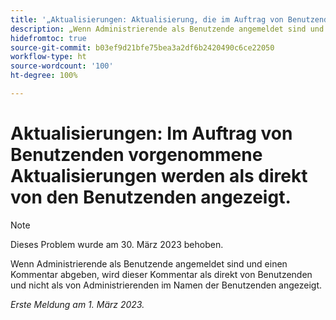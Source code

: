 ```yaml
---
title: '„Aktualisierungen: Aktualisierung, die im Auftrag von Benutzenden vorgenommen wurde, wird als direkt von den Benutzenden angezeigt.“'
description: „Wenn Administrierende als Benutzende angemeldet sind und einen Kommentar abgeben, wird dieser Kommentar als direkt von den Benutzenden und nicht von den Administrierenden im Namen der Benutzenden angezeigt.“
hidefromtoc: true
source-git-commit: b03ef9d21bfe75bea3a2df6b2420490c6ce22050
workflow-type: ht
source-wordcount: '100'
ht-degree: 100%

---
```



# Aktualisierungen: Im Auftrag von Benutzenden vorgenommene Aktualisierungen werden als direkt von den Benutzenden angezeigt.

>[!NOTE]
>
>Dieses Problem wurde am 30. März 2023 behoben.

Wenn Administrierende als Benutzende angemeldet sind und einen Kommentar abgeben, wird dieser Kommentar als direkt von Benutzenden und nicht als von Administrierenden im Namen der Benutzenden angezeigt.

_Erste Meldung am 1. März 2023._

